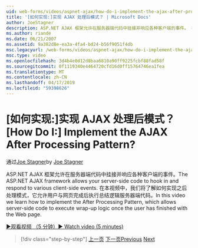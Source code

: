 ```yaml
---
uid: web-forms/videos/aspnet-ajax/how-do-i-implement-the-ajax-after-processing-pattern
title: '[如何实现:]实现 AJAX 处理后模式？ | Microsoft Docs'
author: JoeStagner
description: ASP.NET AJAX 框架允许在服务器端代码中挂接并响应各种客户端的事件。 在本视频中，我们将了解如何实现 Aft...
ms.author: riande
ms.date: 06/21/2007
ms.assetid: 9a382d8e-ea3a-4fa4-bd24-b56f9051f4db
msc.legacyurl: /web-forms/videos/aspnet-ajax/how-do-i-implement-the-ajax-after-processing-pattern
msc.type: video
ms.openlocfilehash: 3d4b4e0d12d8baa6810a90ff9225fcbf88fad58f
ms.sourcegitcommit: 0f1119340e4464720cfd16d0ff15764746ea1fea
ms.translationtype: MT
ms.contentlocale: zh-CN
ms.lasthandoff: 04/17/2019
ms.locfileid: "59398626"
---
```

# <a name="how-do-i-implement-the-ajax-after-processing-pattern"></a><span data-ttu-id="61c3d-105">[如何实现:]实现 AJAX 处理后模式？</span><span class="sxs-lookup"><span data-stu-id="61c3d-105">[How Do I:] Implement the AJAX After Processing Pattern?</span></span>

<span data-ttu-id="61c3d-106">通过[Joe Stagner](https://github.com/JoeStagner)</span><span class="sxs-lookup"><span data-stu-id="61c3d-106">by [Joe Stagner](https://github.com/JoeStagner)</span></span>

<span data-ttu-id="61c3d-107">ASP.NET AJAX 框架允许在服务器端代码中挂接并响应各种客户端的事件。</span><span class="sxs-lookup"><span data-stu-id="61c3d-107">The ASP.NET AJAX framework allows your server-side code to hook in and respond to various client-side events.</span></span> <span data-ttu-id="61c3d-108">在本视频中，我们将了解如何实现之后处理模式，它允许用户与网页完成后执行总结逻辑服务器端代码。</span><span class="sxs-lookup"><span data-stu-id="61c3d-108">In this video we learn how to implement the After Processing Pattern, which allows server-side code to execute wrap-up logic once the user has finished with the Web page.</span></span>

[<span data-ttu-id="61c3d-109">&#9654;观看视频 （5 分钟）</span><span class="sxs-lookup"><span data-stu-id="61c3d-109">&#9654; Watch video (5 minutes)</span></span>](https://channel9.msdn.com/Blogs/ASP-NET-Site-Videos/how-do-i-implement-the-ajax-after-processing-pattern)

> [!div class="step-by-step"]
> <span data-ttu-id="61c3d-110">[上一页](how-do-i-use-the-aspnet-ajax-history-control.md)
> [下一页](how-do-i-update-multiple-regions-of-a-page-with-aspnet-ajax.md)</span><span class="sxs-lookup"><span data-stu-id="61c3d-110">[Previous](how-do-i-use-the-aspnet-ajax-history-control.md)
[Next](how-do-i-update-multiple-regions-of-a-page-with-aspnet-ajax.md)</span></span>

